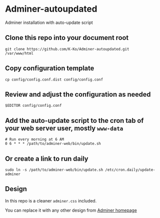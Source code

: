 # Adminer-autoupdated

Adminer installation with auto-update script

## Clone this repo into your document root

    git clone https://github.com/K-Ko/Adminer-autoupdated.git /var/www/html

## Copy configuration template

    cp config/config.conf.dist config/config.conf

## Review and adjust the configuration as needed

    $EDITOR config/config.conf

## Add the auto-update script to the cron tab of your web server user, mostly `www-data`

    # Run every morning at 6 AM
    0 6 * * * /path/to/adminer-web/bin/update.sh

## Or create a link to run daily

    sudo ln -s /path/to/adminer-web/bin/update.sh /etc/cron.daily/update-adminer

## Design

In this repo is a cleaner `adminer.css` included.

You can replace it with any other design from [Adminer homepage](https://www.adminer.org/#extras)
